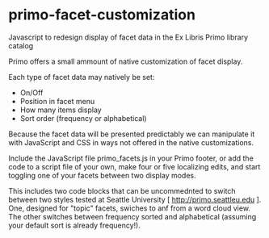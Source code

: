 # primo-facet-customization
Javascript to redesign display of facet data in the Ex Libris Primo library catalog

Primo offers a small ammount of native customization of facet display.

Each type of facet data may natively be set:

* On/Off
* Position in facet menu
* How many items display
* Sort order (frequency or alphabetical)

Because the facet data will be presented predictably we can manipulate it with JavaScript and CSS in ways not offered in the native customizations.

Include the JavaScript file primo_facets.js in your Primo footer, or add the code to a script file of your own, make four or five localizing edits, and start toggling one of your facets between two display modes.

This includes two code blocks that can be uncommednted to switch between two styles tested at Seattle University [ http://primo.seattleu.edu ]. One, designed for "topic" facets, swiches to anf from a word cloud view. The other switches between frequency sorted and alphabetical (assuming your default sort is already frequency!).

